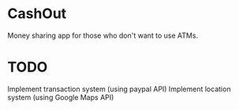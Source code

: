 # CashOut
Money sharing app for those who don't want to use ATMs.
# TODO
Implement transaction system (using paypal API)
Implement location system (using Google Maps API)
